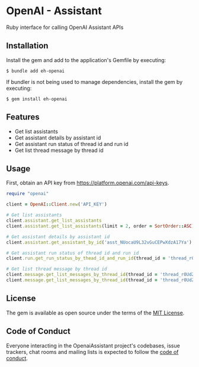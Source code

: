 # OpenAI - Assistant

Ruby interface for calling OpenAI Assistant APIs

## Installation

Install the gem and add to the application's Gemfile by executing:

    $ bundle add eh-openai

If bundler is not being used to manage dependencies, install the gem by executing:

    $ gem install eh-openai

## Features

- Get list assistants
- Get assistant details by assistant id
- Get assistant run status of thread id and run id
- Get list thread message by thread id

## Usage

First, obtain an API key from https://platform.openai.com/api-keys.
```ruby
require "openai"

client = OpenAI::Client.new('API_KEY')

# Get list assistants
client.assistant.get_list_assistants
client.assistant.get_list_assistants(limit = 2, order = SortOrder::ASC)

# Get assistant details by assistant id
client.assistant.get_assistant_by_id('asst_NUocaU9L32vGuCEPwXdzA17Ya')

# Get assistant run status of thread id and run id
client.run.get_run_status_by_thead_id_and_run_id(thread_id = 'thread_r0UdZWKXGMAyLfGOAIYbHNka', run_id = 'run_uheZalMazaLlhEf7chaEgKNB')

# Get list thread message by thread id
client.message.get_list_messages_by_thread_id(thread_id = 'thread_r0UdZWKXGMAyLfGOAIYbHNka')
client.message.get_list_messages_by_thread_id(thread_id = 'thread_r0UdZWKXGMAyLfGOAIYbHNka', limit = 2, order = QueryParams::SortOrder::DESC)
```

## License

The gem is available as open source under the terms of the [MIT License](https://opensource.org/licenses/MIT).

## Code of Conduct

Everyone interacting in the OpenaiAssistant project's codebases, issue trackers, chat rooms and mailing lists is expected to follow the [code of conduct](https://github.com/[USERNAME]/openai_assistant/blob/main/CODE_OF_CONDUCT.md).
